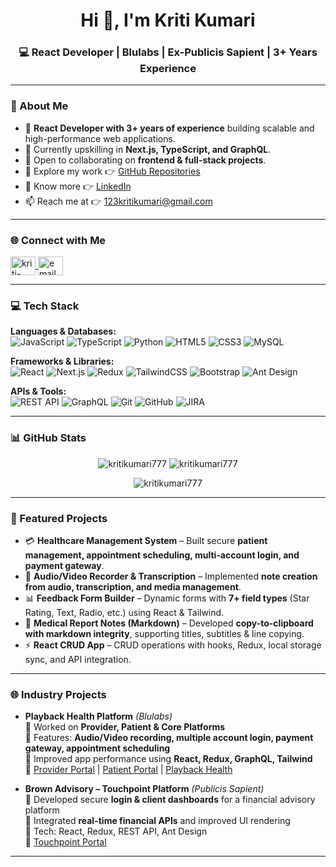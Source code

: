 <h1 align="center">Hi 👋, I'm Kriti Kumari</h1>
<h3 align="center">💻 React Developer | Blulabs | Ex-Publicis Sapient | 3+ Years Experience</h3>

---

### 🚀 About Me  
- 🔭 **React Developer with 3+ years of experience** building scalable and high-performance web applications.
- 🌱 Currently upskilling in **Next.js, TypeScript, and GraphQL**.
- 👯 Open to collaborating on **frontend & full-stack projects**.   
- 📂 Explore my work 👉 [GitHub Repositories](https://github.com/kritikumari777)  
- 📄 Know more 👉 [LinkedIn](https://www.linkedin.com/in/kriti-kumari-862753185/)  
- 📫 Reach me at 👉 [123kritikumari@gmail.com](mailto:123kritikumari@gmail.com)  

---

### 🌐 Connect with Me  
<p align="left">
  <a href="https://www.linkedin.com/in/kriti-kumari-862753185/" target="_blank">
    <img align="center" src="https://raw.githubusercontent.com/rahuldkjain/github-profile-readme-generator/master/src/images/icons/Social/linked-in-alt.svg" alt="kriti-kumari" height="30" width="40" />
  </a>
  
  <a href="mailto:123kritikumari@gmail.com">
    <img align="center" src="https://img.icons8.com/ios-filled/50/000000/gmail.png" alt="email" height="30" width="40" />
  </a></p>

</p>

---

### 💻 Tech Stack  

**Languages & Databases:**  
![JavaScript](https://img.shields.io/badge/JavaScript-F7DF1E?logo=javascript&logoColor=black) 
![TypeScript](https://img.shields.io/badge/TypeScript-3178C6?logo=typescript&logoColor=white) 
![Python](https://img.shields.io/badge/Python-3776AB?logo=python&logoColor=white) 
![HTML5](https://img.shields.io/badge/HTML5-E34F26?logo=html5&logoColor=white) 
![CSS3](https://img.shields.io/badge/CSS3-1572B6?logo=css3&logoColor=white) 
![MySQL](https://img.shields.io/badge/MySQL-4479A1?logo=mysql&logoColor=white)  

**Frameworks & Libraries:**  
![React](https://img.shields.io/badge/React-20232A?logo=react&logoColor=61DAFB) 
![Next.js](https://img.shields.io/badge/Next.js-000000?logo=nextdotjs&logoColor=white) 
![Redux](https://img.shields.io/badge/Redux-764ABC?logo=redux&logoColor=white) 
![TailwindCSS](https://img.shields.io/badge/Tailwind_CSS-38B2AC?logo=tailwind-css&logoColor=white) 
![Bootstrap](https://img.shields.io/badge/Bootstrap-7952B3?logo=bootstrap&logoColor=white) 
![Ant Design](https://img.shields.io/badge/Ant_Design-0170FE?logo=ant-design&logoColor=white)  

**APIs & Tools:**  
![REST API](https://img.shields.io/badge/REST_API-FF6F00?logo=fastapi&logoColor=white) 
![GraphQL](https://img.shields.io/badge/GraphQL-E10098?logo=graphql&logoColor=white) 
![Git](https://img.shields.io/badge/Git-F05032?logo=git&logoColor=white) 
![GitHub](https://img.shields.io/badge/GitHub-181717?logo=github&logoColor=white) 
![JIRA](https://img.shields.io/badge/JIRA-0052CC?logo=jira&logoColor=white)  

---

### 📊 GitHub Stats  
<p align="center">
  <img src="https://github-readme-stats.vercel.app/api?username=kritikumari777&show_icons=true&locale=en&theme=tokyonight" alt="kritikumari777" />
  <img src="https://github-readme-streak-stats.herokuapp.com/?user=kritikumari777&theme=tokyonight" alt="kritikumari777" />
</p>

<p align="center">
  <img src="https://github-readme-stats.vercel.app/api/top-langs?username=kritikumari777&show_icons=true&locale=en&layout=compact&theme=tokyonight" alt="kritikumari777" />
</p>

---

### 🚀 Featured Projects  

- 💳 **Healthcare Management System** – Built secure **patient management, appointment scheduling, multi-account login, and payment gateway**.  
- 🎥 **Audio/Video Recorder & Transcription** – Implemented **note creation from audio, transcription, and media management**.  
- 📊 **Feedback Form Builder** – Dynamic forms with **7+ field types** (Star Rating, Text, Radio, etc.) using React & Tailwind.  
- 📝 **Medical Report Notes (Markdown)** – Developed **copy-to-clipboard with markdown integrity**, supporting titles, subtitles & line copying.  
- ⚡ **React CRUD App** – CRUD operations with hooks, Redux, local storage sync, and API integration.  

---

### 🌐 Industry Projects  

- **Playback Health Platform** *(Blulabs)*  
  🔹 Worked on **Provider, Patient & Core Platforms**  
  🔹 Features: **Audio/Video recording, multiple account login, payment gateway, appointment scheduling**  
  🔹 Improved app performance using **React, Redux, GraphQL, Tailwind**  
  🔗 [Provider Portal](https://provider.playbackhealth.com/login) | [Patient Portal](https://dev-patientportal.playback-dev.com/) | [Playback Health](https://pro.playbackhealth.com/)  

- **Brown Advisory – Touchpoint Platform** *(Publicis Sapient)*  
  🔹 Developed secure **login & client dashboards** for a financial advisory platform  
  🔹 Integrated **real-time financial APIs** and improved UI rendering  
  🔹 Tech: React, Redux, REST API, Ant Design  
  🔗 [Touchpoint Portal](https://touchpoint.brownadvisory.com/brown-web/login/loginForm.go)  

---
